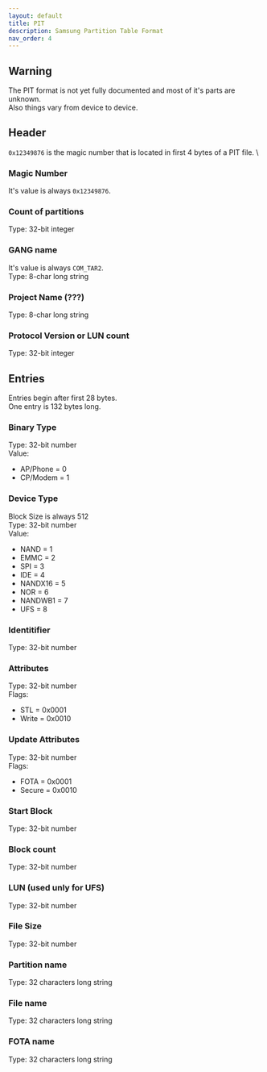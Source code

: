 ```yaml
---
layout: default
title: PIT
description: Samsung Partition Table Format
nav_order: 4
---
```


## Warning
The PIT format is not yet fully documented and most of it's parts are unknown. \
Also things vary from device to device.

## Header
`0x12349876` is the magic number that is located in first 4 bytes of a PIT file. \
### Magic Number
It's value is always `0x12349876`.
### Count of partitions
Type: 32-bit integer
### GANG name
It's value is always `COM_TAR2`. \
Type: 8-char long string
### Project Name (???)
Type: 8-char long string
### Protocol Version or LUN count
Type: 32-bit integer

## Entries
Entries begin after first 28 bytes. \
One entry is 132 bytes long.
### Binary Type
Type: 32-bit number \
Value: 
* AP/Phone = 0
* CP/Modem = 1

### Device Type
Block Size is always 512 \
Type: 32-bit number \
Value:
* NAND = 1
* EMMC = 2
* SPI = 3
* IDE = 4
* NANDX16 = 5
* NOR = 6
* NANDWB1 = 7
* UFS = 8

### Identitifier
Type: 32-bit number

### Attributes
Type: 32-bit number \
Flags:
* STL = 0x0001
* Write = 0x0010

### Update Attributes
Type: 32-bit number \
Flags:
* FOTA = 0x0001
* Secure = 0x0010

### Start Block
Type: 32-bit number
### Block count
Type: 32-bit number
### LUN (used unly for UFS)
Type: 32-bit number
### File Size
Type: 32-bit number
### Partition name
Type: 32 characters long string
### File name
Type: 32 characters long string
### FOTA name
Type: 32 characters long string
